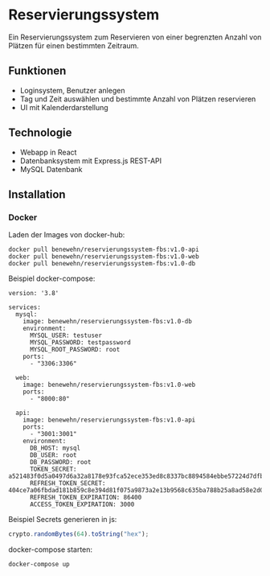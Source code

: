 # Reservierungssystem
Ein Reservierungssystem zum Reservieren von einer begrenzten Anzahl von Plätzen für einen bestimmten Zeitraum.

## Funktionen
- Loginsystem, Benutzer anlegen
- Tag und Zeit auswählen und bestimmte Anzahl von Plätzen reservieren
- UI mit Kalenderdarstellung

## Technologie 
- Webapp in React
- Datenbanksystem mit Express.js REST-API
- MySQL Datenbank

## Installation
### Docker
Laden der Images von docker-hub:
```
docker pull benewehn/reservierungssystem-fbs:v1.0-api
docker pull benewehn/reservierungssystem-fbs:v1.0-web
docker pull benewehn/reservierungssystem-fbs:v1.0-db
```
Beispiel docker-compose:
```
version: '3.8'

services:
  mysql:
    image: benewehn/reservierungssystem-fbs:v1.0-db
    environment:
      MYSQL_USER: testuser
      MYSQL_PASSWORD: testpassword
      MYSQL_ROOT_PASSWORD: root
    ports:
      - "3306:3306"

  web:
    image: benewehn/reservierungssystem-fbs:v1.0-web
    ports:
      - "8000:80"

  api:
    image: benewehn/reservierungssystem-fbs:v1.0-api
    ports:
      - "3001:3001"
    environment:
      DB_HOST: mysql
      DB_USER: root
      DB_PASSWORD: root
      TOKEN_SECRET: a521483f0d5a0497d6a32a8178e93fca52ece353ed8c8337bc8894584ebbe57224d7dfbb37a5241ca45f1bfe150fc22d323ca80e76ff213e7b44ac791e9b8467
      REFRESH_TOKEN_SECRET: 404ce7a06fbdad181b859c8e394d81f075a9873a2e13b9568c635ba788b25a8ad58e2d06c0ae63aa550c074012997835197c255b0a85b498440d3011514c837d
      REFRESH_TOKEN_EXPIRATION: 86400
      ACCESS_TOKEN_EXPIRATION: 3000
```
Beispiel Secrets generieren in js:
```js
crypto.randomBytes(64).toString("hex");
```
docker-compose starten:
```
docker-compose up
```